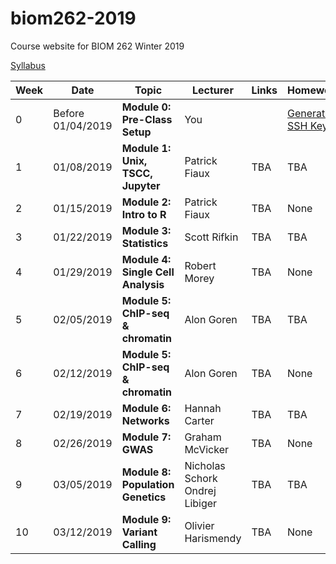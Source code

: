 # biom262-2019
Course website for BIOM 262 Winter 2019

[Syllabus](https://github.com/biom262/biom262-2019/blob/master/BIOM262_Syllabus-2019.ipynb)


| Week | Date | Topic | Lecturer | Links | Homework |
|----------|----------|-------|------- |------|------|
|0 | Before 01/04/2019 | **Module 0: Pre-Class Setup**| You |  | [Generate SSH Keys](https://github.com/biom262/biom262-2019/tree/master/Module_0) |
| 1 | 01/08/2019 | **Module 1: Unix, TSCC, Jupyter** | Patrick Fiaux | TBA | TBA |
| 2 | 01/15/2019 | **Module 2: Intro to R** | Patrick Fiaux | TBA | None |
| 3 | 01/22/2019 | **Module 3: Statistics** | Scott Rifkin | TBA | TBA |
| 4 | 01/29/2019 | **Module 4: Single Cell Analysis** | Robert Morey | TBA | None |
| 5 | 02/05/2019 | **Module 5: ChIP-seq & chromatin** | Alon Goren | TBA | TBA |
| 6 | 02/12/2019 | **Module 5: ChIP-seq & chromatin** | Alon Goren | TBA | None |
| 7 | 02/19/2019 | **Module 6: Networks** | Hannah Carter | TBA | TBA |
| 8 | 02/26/2019 | **Module 7: GWAS** | Graham McVicker | TBA | None |
| 9 | 03/05/2019 | **Module 8: Population Genetics** | Nicholas Schork <br> Ondrej Libiger | TBA | TBA |
| 10 | 03/12/2019 | **Module 9: Variant Calling** | Olivier Harismendy | TBA | None |
